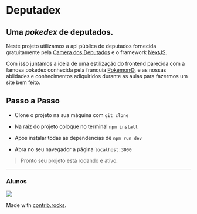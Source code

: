 # Deputadex

## Uma _pokedex_ de deputados.

Neste projeto utilizamos a api pública de deputados fornecida gratuitamente pela [Camera dos Deputados](https://www.camara.leg.br/) e o framework [NextJS](https://nextjs.org/).

Com isso juntamos a ideia de uma estilização do frontend parecida com a famosa pokedex conhecida pela franquia [Pokémon©](https://pt.wikipedia.org/wiki/Pok%C3%A9mon), e as nossas ablidades e conhecimentos adiquiridos durante as aulas para fazermos um site bem feito.

## Passo a Passo

- Clone o projeto na sua máquina com `git clone`

- Na raiz do projeto coloque no terminal `npm install`

- Após instalar todas as dependencias dê `npm run dev`

- Abra no seu navegador a página `localhost:3000`

> Pronto seu projeto está rodando e ativo.

---

### Alunos

<a href="https://github.com/Rikelmelopes/FrontEnd_API-Deputados/graphs/contributors">
  <img src="https://contrib.rocks/image?repo=Rikelmelopes/FrontEnd_API-Deputados" />
</a>

Made with [contrib.rocks](https://contrib.rocks).
